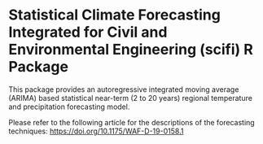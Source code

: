 # Statistical Climate Forecasting Integrated for Civil and Environmental Engineering (scifi) R Package

This package provides an autoregressive integrated moving average (ARIMA) based statistical near-term (2 to 20 years) regional temperature and precipitation forecasting model.

Please refer to the following article for the descriptions of the forecasting techniques: https://doi.org/10.1175/WAF-D-19-0158.1
